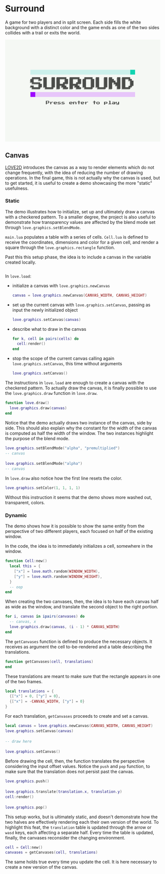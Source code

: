 # Surround

A game for two players and in split screen. Each side fills the white background with a distinct color and the game ends as one of the two sides collides with a trail or exits the world.

![Surround in a few frames](https://github.com/borntofrappe/game-development/blob/master/Showcase/surround.gif)

## Canvas

[LOVE2D](https://love2d.org/wiki/Canvas) introduces the canvas as a way to render elements which do not change frequently, with the idea of reducing the number of drawing operations. In the final game, this is not actually why the canvas is used, but to get started, it is useful to create a demo showcasing the more "static" usefulness.

### Static

The demo illustrates how to initialize, set up and ultimately draw a canvas with a checkered pattern. To a smaller degree, the project is also useful to demonstrate how transparency values are affected by the blend mode set through `love.graphics.setBlendMode`.

`main.lua` populates a table with a series of cells. `Cell.lua` is defined to receive the coordinates, dimensions and color for a given cell, and render a square through the `love.graphics.rectangle` function.

Past this this setup phase, the idea is to include a canvas in the variable created locally.

```lua

```

In `love.load`:

- initialize a canvas with `love.graphics.newCanvas`

  ```lua
  canvas = love.graphics.newCanvas(CANVAS_WIDTH, CANVAS_HEIGHT)
  ```

- set up the current canvas with `love.graphics.setCanvas`, passing as input the newly initialized object

  ```lua
  love.graphics.setCanvas(canvas)
  ```

- describe what to draw in the canvas

  ```lua
  for k, cell in pairs(cells) do
    cell:render()
  end
  ```

- stop the scope of the current canvas calling again `love.graphics.setCanvas`, this time without arguments

  ```lua
  love.graphics.setCanvas()
  ```

The instructions in `love.load` are enough to create a canvas with the checkered pattern. To actually draw the canvas, it is finally possible to use the `love.graphics.draw` function in `love.draw`.

```lua
function love.draw()
  love.graphics.draw(canvas)
end
```

Notice that the demo actually draws two instance of the canvas, side by side. This should also explain why the constant for the width of the canvas is computed as half the width of the window. The two instances highlight the purpose of the blend mode.

```lua
love.graphics.setBlendMode("alpha", "premultiplied")
-- canvas

love.graphics.setBlendMode("alpha")
-- canvas
```

In `love.draw` also notice how the first line resets the color.

```lua
love.graphics.setColor(1, 1, 1, 1)
```

Without this instruction it seems that the demo shows more washed out, transparent, colors.

### Dynamic

The demo shows how it is possible to show the same entity from the perspective of two different players, each focused on half of the existing window.

In the code, the idea is to immediately initializes a cell, somewhere in the window.

```lua
function Cell:new()
  local this = {
    ["x"] = love.math.random(WINDOW_WIDTH),
    ["y"] = love.math.random(WINDOW_HEIGHT),
  }
  -- oop
end
```

When creating the two canvases, then, the idea is to have each canvas half as wide as the window, and translate the second object to the right portion.

```lua
for i, canvas in ipairs(canvases) do
  -- canvas, x
  love.graphics.draw(canvas, (i - 1) * CANVAS_WIDTH)
end
```

The `getCanvases` function is defined to produce the necessary objects. It receives as argument the cell to-be-rendered and a table describing the translations.

```lua
function getCanvases(cell, translations)
end
```

These translations are meant to make sure that the rectangle appears in one of the two frames.

```lua
local translations = {
  {["x"] = 0, ["y"] = 0},
  {["x"] = -CANVAS_WIDTH, ["y"] = 0}
}
```

For each translation, `getCanvases` proceeds to create and set a canvas.

```lua
local canvas = love.graphics.newCanvas(CANVAS_WIDTH, CANVAS_HEIGHT)
love.graphics.setCanvas(canvas)

-- draw here

love.graphics.setCanvas()
```

Before drawing the cell, then, the function translates the perspective considering the input offset values. Notice the `push` and `pop` function, to make sure that the translation does not persist past the canvas.

```lua
love.graphics.push()

love.graphics.translate(translation.x, translation.y)
cell:render()

love.graphics.pop()
```

This setup works, but is ultimately static, and doesn't demonstrate how the two halves are effectively rendering each their own version of the world. To highlight this feat, the `translation` table is updated through the arrow or `wasd` keys, each affecting a separate half. Every time the table is updated, finally, the canvases reconsider the changing environment.

```lua
cell = Cell:new()
canvases = getCanvases(cell, translations)
```

The same holds true every time you update the cell. It is here necessary to create a new version of the canvas.
